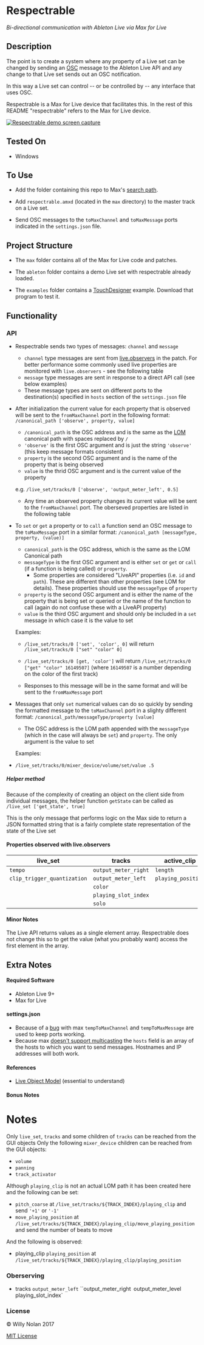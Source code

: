 # Respectrable
*Bi-directional communication with Ableton Live via Max for Live*

## Description
The point is to create a system where any property of a Live set can be changed by sending an [OSC](http://opensoundcontrol.org/introduction-osc) message to the Ableton Live API and any change to that Live set sends out an OSC notification.

In this way a Live set can control -- or be controlled by -- any interface that uses OSC.

Respectrable is a Max for Live device that facilitates this. In the rest of this README "respectrable" refers to the Max for Live device.

[![Respectrable demo screen capture](https://i.imgur.com/IFKorea.jpg)](https://www.youtube.com/watch?time_continue=2&v=L1oF4Amrf9k "Respectrable demo screen capture")

## Tested On
- Windows

## To Use
- Add the folder containing this repo to Max's [search path](https://docs.cycling74.com/max7/vignettes/search_path).

- Add `respectrable.amxd` (located in the `max` directory) to the master track on a Live set.

- Send OSC messages to the `toMaxChannel` and `toMaxMessage` ports indicated in the `settings.json` file.

## Project Structure
- The `max` folder contains all of the Max for Live code and patches.

- The `ableton` folder contains a demo Live set with respectrable already loaded.

- The `examples` folder contains a [TouchDesigner](http://derivative.ca/) example. Download that program to test it.

## Functionality
### API
- Respectrable sends two types of messages: `channel` and `message`
	- `channel` type messages are sent from [live.observers](https://docs.cycling74.com/max6/dynamic/c74_docs.html#live.observer) in the patch. For better performance some commonly used live properties are monitored with `live.observers` - see the following table
	- `message` type messages  are sent in response to a direct API call (see below examples)
	- These message types are sent on different ports to the destination(s) specified in `hosts` section of the `settings.json` file


- After initialization the current value for each property that is observed will be sent to the `fromMaxChannel` port in the following format: `/canonical_path ['observe', property, value]`
	- `/canonical_path` is the OSC address and is the same as the [LOM](https://docs.cycling74.com/max7/vignettes/live_object_model) canonical path with spaces replaced by `/`
	- `'observe'` is the first OSC argument and is just the string `'observe'` (this keep message formats consistent)
	- `property` is the second OSC argument and is the name of the property that is being observed
	- `value` is the thrid OSC argument and is the current value of the property
	
    e.g. `/live_set/tracks/0 ['observe', 'output_meter_left', 0.5]`
    
    
  - Any time an observed property changes its current value will be sent to the `fromMaxChannel` port. The oberseved properties are listed in the following table


- To `set` or `get` a property or to `call` a function send an OSC message to the `toMaxMessage` port in a similar format: `/canonical_path [messageType, property, (value)]`
	- `canonical_path` is the OSC address, which is the same as the LOM Canonical path
	- `messageType` is the first OSC argument and is either `set` or `get` or `call` (if a function is being called) or `property`.
      - Some properties are considered "LiveAPI" properties (i.e. `id` and `path`). These are different than other properties (see LOM for details). These properties should use the `messageType` of `property`
	- `property` is the second OSC argument and is either the name of the property that is being set or queried or the name of the function to call (again do not confuse these with a LiveAPI property)
	- `value` is the third OSC argument and should only be included in a `set` message in which case it is the value to set


	Examples:
	- `/live_set/tracks/0 ['set', 'color', 0]` will return `/live_set/tracks/0 ["set" "color" 0]`
  - `/live_set/tracks/0 [get, 'color']` will return `/live_set/tracks/0 ["get" "color" 16149507]` (where `16149507` is a number depending on the color of the first track)
    
  - Responses to this message will be in the same format and will be sent to the `fromMaxMessage` port


- Messages that only `set` numerical values can do so quickly by sending the formatted message to the `toMaxChannel` port in a slighty different format: `/canonical_path/messageType/property [value]`
    - The OSC address is the LOM path appended with the `messageType` (which in the case  will always be `set`) and `property`. The only argument is the value to set
    
	Examples:
- `/live_set/tracks/0/mixer_device/volume/set/value .5`

##### Helper method
Because of the complexity of creating an object on the client side from individual messages, the helper function `getState` can be called as `/live_set ['get_state', true]`

This is the only message that performs logic on the Max side to return a JSON formatted string that is a fairly complete state representation of the state of the Live set

#### Properties observed with live.observers	
| live_set                     | tracks               | active_clip        | devices      | mixer_device              | clip    |
|------------------------------|----------------------|--------------------|--------------|---------------------------|---------|
| `tempo`                      | `output_meter_right` |  `length`          | `parameters` | `panning`                 | `color` |
| `clip_trigger_quantization`  | `output_meter_left`  | `playing_position` | `volume`     | `track_activator`         |         |
|                              | `color`              |                    |              |                           |         |
|                              | `playing_slot_index` |                    |              |                           |         |
|                              | `solo`               |                    |              |                           |         |


#### Minor Notes
The Live API returns values as a single element array. Respectrable does not change this so to get the value (what you probably want) access the first element in the array.


## Extra Notes
#### Required Software
- Ableton Live 9+
- Max for Live

#### settings.json
- Because of a [bug](https://cycling74.com/forums/udpreceive-not-really-working-binding-for-osc/) with max `tempToMaxChannel` and `tempToMaxMessage` are used to keep ports working.
- Because max [doesn't support multicasting](https://cycling74.com/forums/udp-multicast-messages-without-java) the `hosts` field is an array of the hosts to which you want to send messages.  Hostnames and IP addresses will both work.

#### References
- [Live Object Model](https://docs.cycling74.com/max7/vignettes/live_object_model) (essential to understand)


#### Bonus Notes
# Notes
Only `live_set`, `tracks` and some children of `tracks` can be reached from the GUI objects
Only the following `mixer_device` children can be reached from the GUI objects:
- `volume`
- `panning`
- `track_activator`

Although `playing_clip` is not an actual LOM path it has been created here and the following can be set:
- `pitch_coarse` at `/live_set/tracks/${TRACK_INDEX}/playing_clip` and send `'+1'` or `'-1'`
- `move_playing_position` at `/live_set/tracks/${TRACK_INDEX}/playing_clip/move_playing_position` and send the number of beats to move

And the following is observed:
- playing_clip `playing_position` at `/live_set/tracks/${TRACK_INDEX}/playing_clip/playing_position`

### Oberserving
- tracks `output_meter_left` ``output_meter_right` `output_meter_level` `playing_slot_index`


### License

:copyright: Willy Nolan 2017

[MIT License](https://en.wikipedia.org/wiki/MIT_License)

